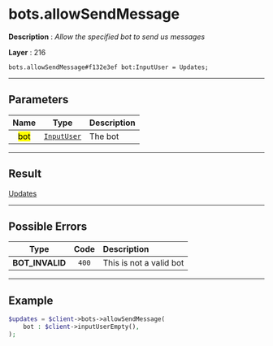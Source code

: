 # bots.allowSendMessage

**Description** : *Allow the specified bot to send us messages*

**Layer** : 216

```tl
bots.allowSendMessage#f132e3ef bot:InputUser = Updates;
```

---

## Parameters

| Name | Type | Description |
| :---: | :---: | :--- |
| <mark>bot</mark> | [`InputUser`](type/InputUser) | The bot |

---

## Result

[Updates](type/Updates)

---

## Possible Errors

| Type | Code | Description |
| :---: | :---: | :--- |
| **BOT_INVALID** | `400` | This is not a valid bot |

---

## Example

```php
$updates = $client->bots->allowSendMessage(
	bot : $client->inputUserEmpty(),
);
```